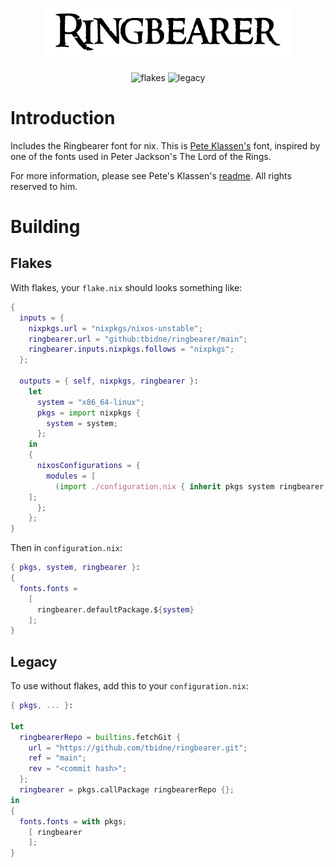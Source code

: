 <div align="center">

# ![Ringbearer](ringbearer_title.gif)

![flakes](https://github.com/tbidne/ringbearer/workflows/flakes/badge.svg?branch=main)
![legacy](https://github.com/tbidne/ringbearer/workflows/legacy/badge.svg?branch=main)

</div>

# Introduction

Includes the Ringbearer font for nix. This is [Pete Klassen's](https://www.thehutt.de/tolkien/fonts.html) font, inspired by one of the fonts used in Peter Jackson's The Lord of the Rings.

For more information, please see Pete's Klassen's [readme](https://www.thehutt.de/tolkien/fonts/ringbearer/readme.html). All rights reserved to him.

# Building

## Flakes

With flakes, your `flake.nix` should looks something like:

```nix
{
  inputs = {
    nixpkgs.url = "nixpkgs/nixos-unstable";
    ringbearer.url = "github:tbidne/ringbearer/main";
    ringbearer.inputs.nixpkgs.follows = "nixpkgs";
  };

  outputs = { self, nixpkgs, ringbearer }:
    let
      system = "x86_64-linux";
      pkgs = import nixpkgs {
        system = system;
      };
    in
    {
      nixosConfigurations = {
        modules = [
          (import ./configuration.nix { inherit pkgs system ringbearer; })
	];
      };
    };
}
```

Then in `configuration.nix`:

```nix
{ pkgs, system, ringbearer }:
{
  fonts.fonts =
    [
      ringbearer.defaultPackage.${system}
    ];
}
```

## Legacy

To use without flakes, add this to your `configuration.nix`:

```nix
{ pkgs, ... }:

let
  ringbearerRepo = builtins.fetchGit {
    url = "https://github.com/tbidne/ringbearer.git";
    ref = "main";
    rev = "<commit hash>";
  };
  ringbearer = pkgs.callPackage ringbearerRepo {};
in
{
  fonts.fonts = with pkgs;
    [ ringbearer
    ];
}
```
